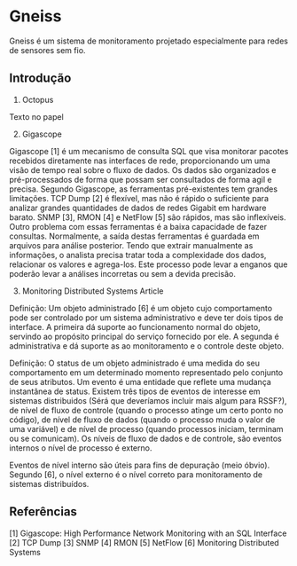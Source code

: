 Gneiss
======

Gneiss é um sistema de monitoramento projetado especialmente para redes de
sensores sem fio. 

Introdução
----------

1. Octopus

Texto no papel

2. Gigascope

Gigascope [1] é um mecanismo de consulta SQL que visa monitorar pacotes
recebidos diretamente nas interfaces de rede, proporcionando um uma visão
de tempo real sobre o fluxo de dados. Os dados são organizados e
pré-processados de forma que possam ser consultados de forma agil e precisa.
Segundo Gigascope, as ferramentas pré-existentes tem grandes limitações.
TCP Dump [2] é flexível, mas não é rápido o suficiente para analizar grandes
quantidades de dados de redes Gigabit em hardware barato. SNMP [3], RMON [4]
e NetFlow [5] são rápidos, mas são inflexíveis. Outro problema com essas
ferramentas é a baixa capacidade de fazer consultas. Normalmente, a saída
destas ferramentas é guardada em arquivos para análise posterior. Tendo
que extrair manualmente as informações, o analista precisa tratar toda a
complexidade dos dados, relacionar os valores e agrega-los. Este processo
pode levar a enganos que poderão levar a análises incorretas ou sem a devida
precisão. 

3. Monitoring Distributed Systems Article

Definição: Um objeto administrado [6] é um objeto cujo comportamento pode ser
controlado por um sistema administrativo e deve ter dois tipos de interface. A
primeira dá suporte ao funcionamento normal do objeto, servindo ao propósito 
principal do serviço fornecido por ele. A segunda é administrativa e dá suporte
as ao monitoramento e o controle deste objeto.

Definição: O status de um objeto administrado é uma medida do seu comportamento
em um determinado momento representado pelo conjunto de seus atributos. Um
evento é uma entidade que reflete uma mudança instantânea de status. Existem
três tipos de eventos de interesse em sistemas distribuidos (Sérá que deveríamos
incluir mais algum para RSSF?), de nível de fluxo de controle (quando o processo
atinge um certo ponto no código), de nível de fluxo de dados (quando o processo
muda o valor de uma variável) e de nível de processo (quando processos iniciam,
terminam ou se comunicam). Os níveis de fluxo de dados e de controle, são eventos
internos o nível de processo é externo.

Eventos de nível interno são úteis para fins de depuração (meio óbvio).
Segundo [6], o nível externo é o nível correto para monitoramento de sistemas
distribuídos.

Referências
-----------

[1] Gigascope: High Performance Network Monitoring with an SQL Interface
[2] TCP Dump
[3] SNMP
[4] RMON
[5] NetFlow
[6] Monitoring Distributed Systems
